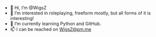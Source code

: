 - 👋 Hi, I’m @WigsZ
- 👀 I’m interested in roleplaying, freeform mostly, but all forms of it is interesting!
- 🌱 I’m currently learning Python and GitHub.
- 📫 I can be reached on WigsZ@pm.me
<!---
WigsZ/WigsZ is a ✨ special ✨ repository because its `README.md` (this file) appears on your GitHub profile.
You can click the Preview link to take a look at your changes.
--->
